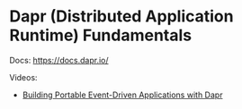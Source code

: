 # Dapr (Distributed Application Runtime) Fundamentals

Docs: https://docs.dapr.io/

Videos:
- [Building Portable Event-Driven Applications with Dapr](https://youtu.be/sTs146Kof6E)